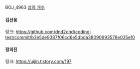 BOJ_4963 [섬의 개수](https://www.acmicpc.net/problem/15655)<br>

#### 김선웅
링크: https://github.com/dnd2dnd/coding-test/commit/b3e5de9387f06cd6e5dbda38090993578e035ef0

#### 정의진
링크: https://uijin.tistory.com/197

